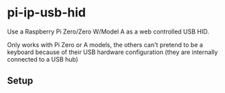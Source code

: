 # pi-ip-usb-hid

Use a Raspberry Pi Zero/Zero W/Model A as a web controlled USB HID.

Only works with Pi Zero or A models, the others can't pretend to be a keyboard because of their USB hardware configuration (they are internally connected to a USB hub)

## Setup
